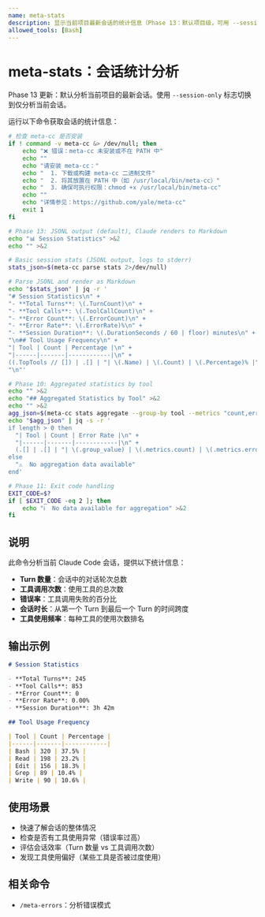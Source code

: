 ```yaml
---
name: meta-stats
description: 显示当前项目最新会话的统计信息（Phase 13：默认项目级，可用 --session-only 切换到仅当前会话）
allowed_tools: [Bash]
---
```


# meta-stats：会话统计分析

Phase 13 更新：默认分析当前项目的最新会话。使用 `--session-only` 标志切换到仅分析当前会话。

运行以下命令获取会话的统计信息：

```bash
# 检查 meta-cc 是否安装
if ! command -v meta-cc &> /dev/null; then
    echo "❌ 错误：meta-cc 未安装或不在 PATH 中"
    echo ""
    echo "请安装 meta-cc："
    echo "  1. 下载或构建 meta-cc 二进制文件"
    echo "  2. 将其放置在 PATH 中（如 /usr/local/bin/meta-cc）"
    echo "  3. 确保可执行权限：chmod +x /usr/local/bin/meta-cc"
    echo ""
    echo "详情参见：https://github.com/yale/meta-cc"
    exit 1
fi

# Phase 13: JSONL output (default), Claude renders to Markdown
echo "📊 Session Statistics" >&2
echo "" >&2

# Basic session stats (JSONL output, logs to stderr)
stats_json=$(meta-cc parse stats 2>/dev/null)

# Parse JSONL and render as Markdown
echo "$stats_json" | jq -r '
"# Session Statistics\n" +
"- **Total Turns**: \(.TurnCount)\n" +
"- **Tool Calls**: \(.ToolCallCount)\n" +
"- **Error Count**: \(.ErrorCount)\n" +
"- **Error Rate**: \(.ErrorRate)%\n" +
"- **Session Duration**: \(.DurationSeconds / 60 | floor) minutes\n" +
"\n## Tool Usage Frequency\n" +
"| Tool | Count | Percentage |\n" +
"|------|-------|------------|\n" +
((.TopTools // []) | .[] | "| \(.Name) | \(.Count) | \(.Percentage)% |") +
"\n"'

# Phase 10: Aggregated statistics by tool
echo "" >&2
echo "## Aggregated Statistics by Tool" >&2
echo "" >&2
agg_json=$(meta-cc stats aggregate --group-by tool --metrics "count,error_rate" 2>/dev/null || echo "[]")
echo "$agg_json" | jq -s -r '
if length > 0 then
  "| Tool | Count | Error Rate |\n" +
  "|------|-------|------------|\n" +
  (.[] | .[] | "| \(.group_value) | \(.metrics.count) | \(.metrics.error_rate * 100 | tostring + "%" |) ")
else
  "⚠️  No aggregation data available"
end'

# Phase 11: Exit code handling
EXIT_CODE=$?
if [ $EXIT_CODE -eq 2 ]; then
    echo "ℹ️  No data available for aggregation" >&2
fi
```

## 说明

此命令分析当前 Claude Code 会话，提供以下统计信息：

- **Turn 数量**：会话中的对话轮次总数
- **工具调用次数**：使用工具的总次数
- **错误率**：工具调用失败的百分比
- **会话时长**：从第一个 Turn 到最后一个 Turn 的时间跨度
- **工具使用频率**：每种工具的使用次数排名

## 输出示例

```markdown
# Session Statistics

- **Total Turns**: 245
- **Tool Calls**: 853
- **Error Count**: 0
- **Error Rate**: 0.00%
- **Session Duration**: 3h 42m

## Tool Usage Frequency

| Tool | Count | Percentage |
|------|-------|------------|
| Bash | 320 | 37.5% |
| Read | 198 | 23.2% |
| Edit | 156 | 18.3% |
| Grep | 89 | 10.4% |
| Write | 90 | 10.6% |
```

## 使用场景

- 快速了解会话的整体情况
- 检查是否有工具使用异常（错误率过高）
- 评估会话效率（Turn 数量 vs 工具调用次数）
- 发现工具使用偏好（某些工具是否被过度使用）

## 相关命令

- `/meta-errors`：分析错误模式
